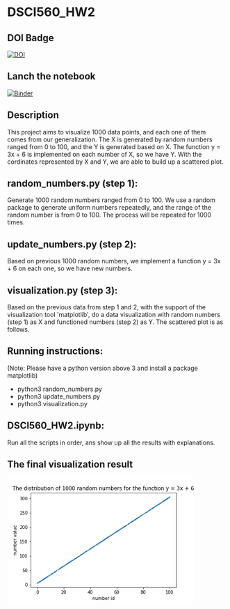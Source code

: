 # DSCI560_HW2


## DOI Badge
  [![DOI](https://zenodo.org/badge/296792612.svg)](https://zenodo.org/badge/latestdoi/296792612)

## Lanch the notebook
  [![Binder](https://mybinder.org/badge_logo.svg)](https://mybinder.org/v2/gh/Ueny/DSCI560_HW2.git/master)
  
## Description
  This project aims to visualize 1000 data points, and each one of them comes from our generalization. The X is generated by random numbers ranged from 0 to 100,     and the Y is generated based on X. The function y = 3x + 6 is implemented on each number of X, so we have Y. With the cordinates represented by X and Y, we are     able to build up a scattered plot.
  
## random_numbers.py (step 1):
  Generate 1000 random numbers ranged from 0 to 100.
  We use a random package to generate uniform numbers repeatedly, and the range of the random number is from 0 to 100. The process will be repeated for 1000 times.
## update_numbers.py (step 2):
  Based on previous 1000 random numbers, we implement a function y = 3x + 6 on each one, so we have new numbers.
## visualization.py (step 3):
  Based on the previous data from step 1 and 2, with the support of the visualization tool 'matplotlib', do a data visualization with random numbers (step 1) as X     and functioned numbers (step 2) as Y. The scattered plot is as follows.

## Running instructions:
   (Note: Please have a python version above 3 and install a package matplotlib)
   - python3 random_numbers.py
   - python3 update_numbers.py
   - python3 visualization.py
   
## DSCI560_HW2.ipynb:
  Run all the scripts in order, ans show up all the results with explanations.
  
## The final visualization result
  ![image](https://github.com/Ueny/DSCI560_HW/blob/master/visualization.jpg)
